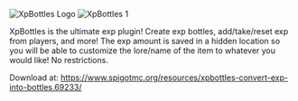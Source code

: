 ![XpBottles Logo](https://i.imgur.com/E85BKyF.png)
![XpBottles 1](https://i.imgur.com/emwGgV8.png)

XpBottles is the ultimate exp plugin! Create exp bottles, add/take/reset exp from players, and more! 
The exp amount is saved in a hidden location so you will be able to customize the lore/name of the item to whatever you would like!
No restrictions.


Download at: https://www.spigotmc.org/resources/xpbottles-convert-exp-into-bottles.69233/
